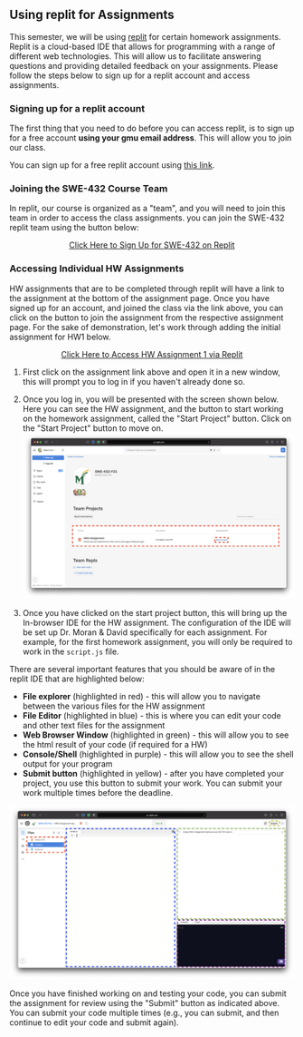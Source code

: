 ## Using replit for Assignments

This semester, we will be using [replit](https://replit.com/) for certain homework assignments. Replit is a cloud-based IDE that allows for programming with a range of different web technologies. This will allow us to facilitate answering questions and providing detailed feedback on your assignments. Please follow the steps below to sign up for a replit account and access assignments.

### Signing up for a replit account

The first thing that you need to do before you can access replit, is to sign up for a free account **using your gmu email address**. This will allow you to join our class. 

You can sign up for a free replit account using [this link]().

### Joining the SWE-432 Course Team

In replit, our course is organized as a "team", and you will need to join this team in order to access the class assignments. you can join the SWE-432 replit team using the button below:

<style type="text/css">
.center {
  display: block;
  margin-left: auto;
  margin-right: auto;
}
</style>

<div style="text-align: center;">
<a href="https://replit.com/teams/join/ytycoiasnoodvirnvtbxqrspmqzwbsxf-SWE-432-F21" title="Click Here to Sign up for SWE-432 on Replit" class="md-button md-button--primary"> Click Here to Sign Up for SWE-432 on Replit</a>
</div>

### Accessing Individual HW Assignments

HW assignments that are to be completed through replit will have a link to the assignment at the bottom of the assignment page. Once you have signed up for an account, and joined the class via the link above, you can click on the button to join the assignment from the respective assignment page. For the sake of demonstration, let's work through adding the initial assignment for HW1 below.

<div style="text-align: center;">
<a href="https://replit.com/team/SWE-432-F21/HW1-Assignment" title="Click Here to Access HW Assignment 1 in replit" class="md-button md-button--primary"> Click Here to Access HW Assignment 1 via Replit </a>
</div>

1. First click on the assignment link above and open it in a new window, this will prompt you to log in if you haven't already done so.

2. Once you log in, you will be presented with the screen shown below. Here you can see the HW assignment, and the button to start working on the homework assignment, called the "Start Project" button. Click on the "Start Project" button to move on.
![Splash screen navigating to AVD Manager](../images/replit-1.png)

3. Once you have clicked on the start project button, this will bring up the In-browser IDE for the HW assignment. The configuration of the IDE will be set up Dr. Moran & David specifically for each assignment. For example, for the first homework assignment, you will only be required to work in the `script.js` file. 

There are several important features that you should be aware of in the replit IDE that are highlighted below:

* **File explorer** (highlighted in red) - this will allow you to navigate between the various files for the HW assignment 
* **File Editor** (highlighted in blue) - this is where you can edit your code and other text files for the assignment
* **Web Browser Window** (highlighted in green) - this will allow you to see the html result of your code (if required for a HW)
* **Console/Shell** (highlighted in purple) - this will allow you to see the shell output for your program 
* **Submit button** (highlighted in yellow) - after you have completed your project, you use this button to submit your work. You can submit your work multiple times before the deadline.

![Splash screen navigating to AVD Manager](../images/replit-2.png)

Once you have finished working on and testing your code, you can submit the assignment for review using the "Submit" button as indicated above. You can submit your code multiple times (e.g., you can submit, and then continue to edit your code and submit again). 